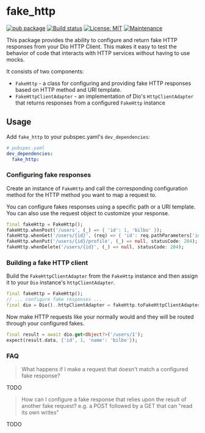 # fake_http

[![pub package](https://img.shields.io/pub/v/fake_http.svg)](https://pub.dev/packages/fake_http)
[![Build status](https://github.com/Betterment/dart_fake_http/actions/workflows/ci.yml/badge.svg?branch=main)](https://github.com/Betterment/dart_fake_http/actions/workflows/ci.yml?query=branch%3Amain)
[![License: MIT](https://img.shields.io/badge/License-MIT-yellow.svg)](https://opensource.org/licenses/MIT)
[![Maintenance](https://img.shields.io/badge/Maintained%3F-yes-green.svg)](https://GitHub.com/Betterment/dart_fake_http/pulse)

This package provides the ability to configure and return fake HTTP
responses from your Dio HTTP Client. This makes it easy to test the
behavior of code that interacts with HTTP services without having to use
mocks.

It consists of two components:

- `FakeHttp` - a class for configuring and providing fake HTTP responses
  based on HTTP method and URI template.
- `FakeHttpClientAdapter` - an implementation of Dio's
  `HttpClientAdapter` that returns responses from a configured
  `FakeHttp` instance

## Usage

Add `fake_http` to your pubspec.yaml's `dev_dependencies`:

```yaml
# pubspec.yaml
dev_dependencies:
  fake_http:
```

### Configuring fake responses

Create an instance of `FakeHttp` and call the corresponding
configuration method for the HTTP method you want to map a request to.

You can configure fakes responses using a specific path or a URI
template. You can also use the request object to customize your
response.

```dart
final fakeHttp = FakeHttp();
fakeHttp.whenPost('/users', (_) => { 'id': 1, 'bilbo' });
fakeHttp.whenGet('/users/{id}', (req) => { 'id': req.pathParameters['id'], 'name': 'bilbo' });
fakeHttp.whenPut('/users/{id}/profile', (_) => null, statusCode: 204);
fakeHttp.whenDelete('/users/{id}', (_) => null, statusCode: 204);
```

### Building a fake HTTP client

Build the `FakeHttpClientAdapter` from the `FakeHttp` instance and then
assign it to your `Dio` instance's `httpClientAdapter`.

```dart
final fakeHttp = FakeHttp();
// ... configure fake responses ...
final dio = Dio()..httpClientAdapter = fakeHttp.toFakeHttpClientAdapter();
```

Now make HTTP requests like your normally would and they will be routed
through your configured fakes.

```dart
final result = await dio.get<Object?>('/users/1');
expect(result.data, {'id', 1, 'name': 'bilbo'});
```

### FAQ

> What happens if I make a request that doesn't match a configured fake
> response?

TODO

> How can I configure a fake response that relies upon the result of
> another fake request? e.g. a POST followed by a GET that can "read its
> own writes"

TODO
